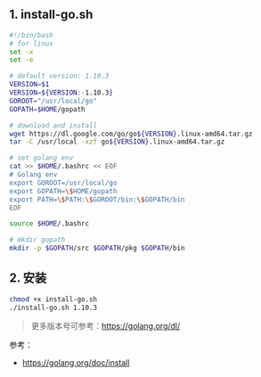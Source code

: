 ## 1. install-go.sh

```bash
#!/bin/bash
# for linux
set -x
set -e

# default version: 1.10.3
VERSION=$1
VERSION=${VERSION:-1.10.3}
GOROOT="/usr/local/go"
GOPATH=$HOME/gopath

# download and install
wget https://dl.google.com/go/go${VERSION}.linux-amd64.tar.gz
tar -C /usr/local -xzf go${VERSION}.linux-amd64.tar.gz

# set golang env
cat >> $HOME/.bashrc << EOF 
# Golang env
export GOROOT=/usr/local/go
export GOPATH=\$HOME/gopath
export PATH=\$PATH:\$GOROOT/bin:\$GOPATH/bin
EOF

source $HOME/.bashrc

# mkdir gopath
mkdir -p $GOPATH/src $GOPATH/pkg $GOPATH/bin
```

## 2. 安装

```bash
chmod +x install-go.sh
./install-go.sh 1.10.3
```

> 更多版本号可参考：https://golang.org/dl/

参考：
 - https://golang.org/doc/install
